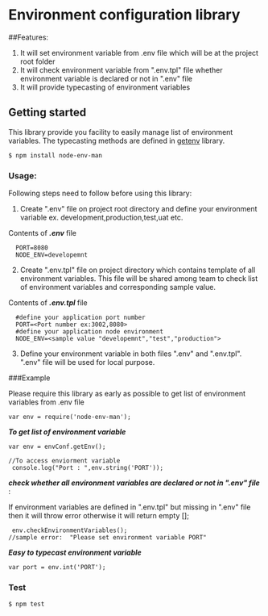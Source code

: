 # Environment configuration library
##Features:
 1. It will set environment variable from .env file which will be at the project root folder 
 2. It will check environment variable  from ".env.tpl" file whether environment variable is declared or not in ".env" file 
 3. It will provide typecasting of environment variables
  
## Getting started
This library provide you facility to easily manage list of  environment variables.
 The typecasting  methods are defined  in [getenv](https://github.com/ctavan/node-getenv) library.
 
```
$ npm install node-env-man
```
### Usage:

Following steps need to follow before using this library:
1. Create ".env" file on project root directory and define your environment variable ex. development,production,test,uat etc.
  
  Contents of ***.env*** file
   ```
     PORT=8080
     NODE_ENV=developemnt
   ```

2. Create ".env.tpl" file on project directory which contains template of all environment variables. 
   This file will be shared among team to check list of environment variables and corresponding sample value.
   

 Contents of ***.env.tpl***  file
 
   ```
     #define your application port number
     PORT=<Port number ex:3002,8080>
     #define your application node environment 
     NODE_ENV=<sample value "developemnt","test","production">
   ```


3. Define your environment variable in both files ".env" and  ".env.tpl". ".env" file will be used for local purpose.
 
 
###Example

Please require this library as early as possible to get list of environment variables from .env file

```
var env = require('node-env-man');
```

***To get list of environment variable***
```
var env = envConf.getEnv();

//To access enviorment variable 
 console.log("Port : ",env.string('PORT'));
 ```
 

***check whether all environment variables are declared or not in ".env" file*** :

 If environment variables are defined in ".env.tpl" but missing in ".env" file  then it will throw error otherwise it will return empty [];
  
   ```
    env.checkEnvironmentVariables();
//sample error:  "Please set environment variable PORT"
```
***Easy to typecast environment variable***
 ```
 var port = env.int('PORT');
```


### Test

```
$ npm test
```